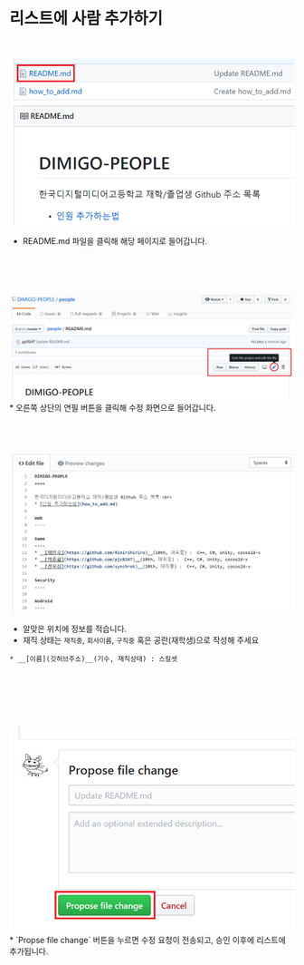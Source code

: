 리스트에 사람 추가하기
====
<br><br>
<img src="img/step1.png" width="600">
* README.md 파일을 클릭해 해당 페이지로 들어갑니다.
<br><br><br><br><br>

<img src="img/step2.png" width="600" />
* 오른쪽 상단의 연필 버튼을 클릭해 수정 화면으로 들어갑니다.
<br><br><br><br><br>

<img src="img/step3.png" width="600" />

* 알맞은 위치에 정보를 적습니다.
* 재직 상태는 `재직중`, `회사이름`, `구직중` 혹은 공란(재학생)으로 작성해 주세요

```
* __[이름](깃허브주소)__(기수, 재직상태) : 스킬셋
```


<br><br><br><br><br>

<img src="img/step4.png" width="600" />
* `Propse file change` 버튼을 누르면 수정 요청이 전송되고, 승인 이후에 리스트에 추가됩니다.
